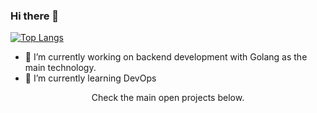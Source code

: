 ### Hi there 👋

[![Top Langs](https://github-readme-stats.vercel.app/api/top-langs/?username=edupaim&hide=java,php,css,c%2B%2B&theme=dark)](https://github.com/anuraghazra/github-readme-stats)

- 🔭 I’m currently working on backend development with Golang as the main technology.
- 🌱 I’m currently learning DevOps

<p align="center">
  Check the main open projects below.
</p>
